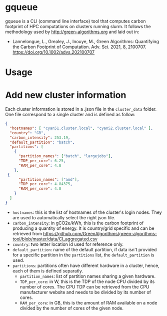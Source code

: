 # gqueue

gqueue is a CLI (command line interface) tool that computes carbon footprint of HPC computations on clusters running slurm. 
It follows the methodology used by http://green-algorithms.org and laid out in:
 - Lannelongue, L., Grealey, J., Inouye, M., Green Algorithms: Quantifying the Carbon Footprint of Computation. Adv. Sci. 2021, 8, 2100707. https://doi.org/10.1002/advs.202100707 


# Usage


# Add new cluster information
Each cluster information is stored in a .json file in the `cluster_data` folder. One file correspond to a single cluster and is defined as follow:

```json
{
  "hostnames": [ "cyan51.cluster.local", "cyan52.cluster.local" ],
  "country": "GB",
  "carbon_intensity": 253.19,
  "default_partition": "batch",
  "partitions": [
    {
      "partition_names": ["batch", "largejobs"],
      "TDP_per_core": 6.25,
      "RAM_per_core": 4.8
    },
 {
      "partition_names": ["amd"],
      "TDP_per_core": 4.84375,
      "RAM_per_core": 4.8
    }
  ]
}
```
- `hostnames`: this is the list of hostnames of the cluster's login nodes. They are used to automatically select the right json file.
- `carbon_intensity`: in gCO2e/kWh, this is the carbon footprint of producing a quantity of energy. It is country/grid specific and can be retrieved from https://github.com/GreenAlgorithms/green-algorithms-tool/blob/master/data/CI_aggregated.csv
- `country`: two letter location id used for reference only.
- `default_partition`: name of the default partition, if data isn't provided for a specific partition in the `partitions` list, the `default_partition` is used.
- `partitions`: partitions often have different hardware in a cluster, hence, each of them is defined separatly.
  - `partition_names`: list of partition names sharing a given hardware.
  - `TDP_per_core`: in W, this is the TDP of the node CPU divided by its number of cores. The CPU TDP can be retrieved from the CPU manufacturer website and needs to be divided by its number of cores.
  - `RAM_per_core`: in GB, this is the amount of RAM available on a node divided by the number of cores of the given node. 
